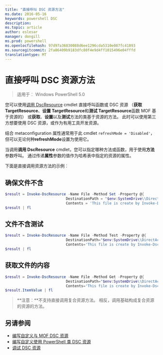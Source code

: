 ```yaml
---
title: "直接呼叫 DSC 资源方法"
ms.date: 2016-05-16
keywords: powershell DSC
description: 
ms.topic: article
author: eslesar
manager: dongill
ms.prod: powershell
ms.openlocfilehash: 97d97a36830088d6ee1296cda5310e087fc41893
ms.sourcegitcommit: 2fa86409b9183dfc80f4e9d4ff1015496e04fffd
translationtype: MT
---
```

# 直接呼叫 DSC 资源方法

>适用于︰ Windows PowerShell 5.0

您可以使用[调用 DscResource](https://technet.microsoft.com/en-us/library/mt517869.aspx) cmdlet 直接呼叫函数或 DSC 资源 （**获取 TargetResource**、**设置 TargetResource**和**测试 TargetResource**函数 MOF 基于资源的） 或**获取**、**设置**以及**测试**方法的类基于资源的方法。 此时可以使用第三方想要使用 DSC 资源，或作为有用工具开发资源。 

结合 metaconfiguration 属性通常用于此 cmdlet `refreshMode = 'Disabled'`，但可以无论何种**refreshMode**设置为使用它。

当调用**调用 DscResource** cmdlet，您可以指定哪种方法或函数，用于使用**方法**参数呼叫。 通过传递**属性**参数的值作为哈希表中指定的资源的属性。

下面是直接调用资源方法的示例︰

## 确保文件不含

```powershell
$result = Invoke-DscResource -Name File -Method Set -Property @{
                            DestinationPath = "$env:SystemDrive\\DirectAccess.txt";
                            Contents = 'This file is create by Invoke-DscResource'} -Verbose
$result | fl
```

## 文件不含测试

```powershell
$result = Invoke-DscResource -Name File -Method Test -Property @{
                            DestinationPath="$env:SystemDrive\\DirectAccess.txt";
                            Contents='This file is create by Invoke-DscResource'} -Verbose
$result | fl
```

## 获取文件的内容

```powershell
$result = Invoke-DscResource -Name File -Method Get -Property @{
                            DestinationPath="$env:SystemDrive\\DirectAccess.txt";
                            Contents='This file is create by Invoke-DscResource'} -Verbose
$result.ItemValue | fl
```

>**注意︰**不支持直接调用复合资源方法。 相反，调用基础构成复合资源的资源的方法。

## 另请参阅
- [编写自定义与 MOF DSC 资源](authoringResourceMOF.md) 
- [编写自定义使用 PowerShell 类 DSC 资源](authoringResourceClass.md)
- [调试 DSC 资源](debugResource.md)

